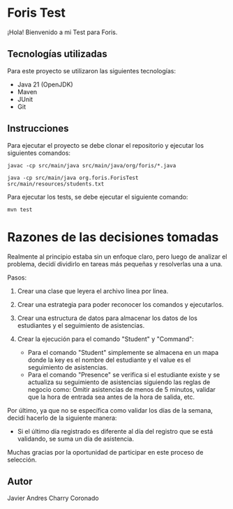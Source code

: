 # Foris Test

¡Hola! Bienvenido a mi Test para Foris.

## Tecnologías utilizadas

Para este proyecto se utilizaron las siguientes tecnologías:

- Java 21 (OpenJDK)
- Maven
- JUnit
- Git

## Instrucciones

Para ejecutar el proyecto se debe clonar el repositorio y ejecutar los siguientes comandos:

``` javac -cp src/main/java src/main/java/org/foris/*.java ```

``` java -cp src/main/java org.foris.ForisTest src/main/resources/students.txt ```

Para ejecutar los tests, se debe ejecutar el siguiente comando:

``` mvn test ```

# Razones de las decisiones tomadas

Realmente al principio estaba sin un enfoque claro, pero luego de analizar el problema, decidí dividirlo en tareas más pequeñas y resolverlas una a una. 

Pasos:

1. Crear una clase que leyera el archivo linea por linea.
2. Crear una estrategia para poder reconocer los comandos y ejecutarlos.
3. Crear una estructura de datos para almacenar los datos de los estudiantes y el seguimiento de asistencias.
4. Crear la ejecución para el comando "Student" y "Command":

    - Para el comando "Student" simplemente se almacena en un mapa donde la key es el nombre del estudiante y el value es el seguimiento de asistencias.
    - Para el comando "Presence" se verifica si el estudiante existe y se actualiza su seguimiento de asistencias siguiendo las reglas de negocio como: Omitir asistencias de menos de 5 minutos, validar que la hora de entrada sea antes de la hora de salida, etc.

Por último, ya que no se específica como validar los días de la semana, decidí hacerlo de la siguiente manera:
   - Si el último día registrado es diferente al día del registro que se está validando, se suma un día de asistencia.

Muchas gracias por la oportunidad de participar en este proceso de selección.

## Autor
Javier Andres Charry Coronado